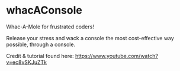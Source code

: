 # whacAConsole
Whac-A-Mole for frustrated coders! 

Release your stress and wack a console the most cost-effective way possible, through a console. 

Credit & tutorial found here: https://www.youtube.com/watch?v=ec8vSKJuZTk 